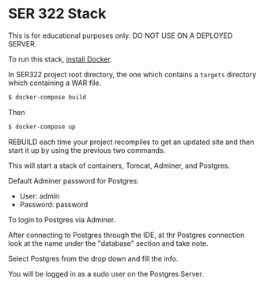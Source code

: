# SER 322 Stack

This is for educational purposes only. DO NOT USE ON A DEPLOYED SERVER.

To run this stack, [install Docker](https://docs.docker.com/install/).

In SER322 project root directory, the one which contains a `targets` directory which containing a WAR file.

```bash
$ docker-compose build
```

Then

```bash
$ docker-compose up
```

REBUILD each time your project recompiles to get an updated site and then start it up by using the previous two commands.

This will start a stack of containers, Tomcat, Adminer, and Postgres. 

Default Adminer password for Postgres: 

 - User: admin
 - Password: password

To login to Postgres via Adminer.

After connecting to Postgres through the IDE, at thr Postgres connection look at the name under the "database" section and take note.

Select Postgres from the drop down and fill the info.

You will be logged in as a sudo user on the Postgres Server.
